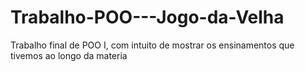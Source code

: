 # Trabalho-POO---Jogo-da-Velha
Trabalho final de POO I, com intuito de mostrar os ensinamentos que tivemos ao longo da materia
